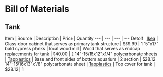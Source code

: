 # Bill of Materials

## Tank

Item | Source | Description | Price | Quantity
--- | --- | --- | --- 
Detolf | [Ikea](http://www.ikea.com/us/en/catalog/products/10119206/]) | Glass-door cabinet that serves as primary tank structure | $69.99 | 1
15"x17" bald cypress planks | local wood mill | Wood that serves as endcap replacements for tank | $40.00 | 2
14"-15/16x12"x1/4" polycarbonate sheets | [Tapplastics](http://www.tapplastics.com/product/plastics/cut_to_size_plastic/polycarbonate_sheets/516) | Base and front sides of bottom aquarium | 2 section | $28.12
14"-15/16x13"x1/8" polycarbonate sheet | [Tapplastics](http://www.tapplastics.com/product/plastics/cut_to_size_plastic/polycarbonate_sheets/516) | Top cover for tank | $28.12 | 1

